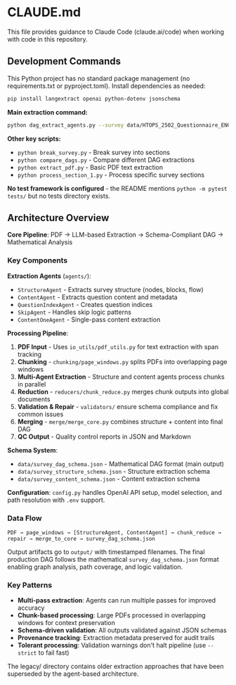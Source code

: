 # CLAUDE.md

This file provides guidance to Claude Code (claude.ai/code) when working with code in this repository.

## Development Commands

This Python project has no standard package management (no requirements.txt or pyproject.toml). Install dependencies as needed:

```bash
pip install langextract openai python-dotenv jsonschema
```

**Main extraction command:**
```bash
python dag_extract_agents.py --survey data/HTOPS_2502_Questionnaire_ENGLISH.pdf --out-base dag --output-dir output
```

**Other key scripts:**
- `python break_survey.py` - Break survey into sections
- `python compare_dags.py` - Compare different DAG extractions
- `python extract_pdf.py` - Basic PDF text extraction
- `python process_section_1.py` - Process specific survey sections

**No test framework is configured** - the README mentions `python -m pytest tests/` but no tests directory exists.

## Architecture Overview

**Core Pipeline**: PDF → LLM-based Extraction → Schema-Compliant DAG → Mathematical Analysis

### Key Components

**Extraction Agents** (`agents/`):
- `StructureAgent` - Extracts survey structure (nodes, blocks, flow)
- `ContentAgent` - Extracts question content and metadata  
- `QuestionIndexAgent` - Creates question indices
- `SkipAgent` - Handles skip logic patterns
- `ContentOneAgent` - Single-pass content extraction

**Processing Pipeline**:
1. **PDF Input** - Uses `io_utils/pdf_utils.py` for text extraction with span tracking
2. **Chunking** - `chunking/page_windows.py` splits PDFs into overlapping page windows
3. **Multi-Agent Extraction** - Structure and content agents process chunks in parallel
4. **Reduction** - `reducers/chunk_reduce.py` merges chunk outputs into global documents
5. **Validation & Repair** - `validators/` ensure schema compliance and fix common issues
6. **Merging** - `merge/merge_core.py` combines structure + content into final DAG
7. **QC Output** - Quality control reports in JSON and Markdown

**Schema System**:
- `data/survey_dag_schema.json` - Mathematical DAG format (main output)
- `data/survey_structure_schema.json` - Structure extraction schema
- `data/survey_content_schema.json` - Content extraction schema

**Configuration**: `config.py` handles OpenAI API setup, model selection, and path resolution with `.env` support.

### Data Flow

```
PDF → page_windows → [StructureAgent, ContentAgent] → chunk_reduce → repair → merge_to_core → survey_dag_schema.json
```

Output artifacts go to `output/` with timestamped filenames. The final production DAG follows the mathematical `survey_dag_schema.json` format enabling graph analysis, path coverage, and logic validation.

### Key Patterns

- **Multi-pass extraction**: Agents can run multiple passes for improved accuracy
- **Chunk-based processing**: Large PDFs processed in overlapping windows for context preservation  
- **Schema-driven validation**: All outputs validated against JSON schemas
- **Provenance tracking**: Extraction metadata preserved for audit trails
- **Tolerant processing**: Validation warnings don't halt pipeline (use `--strict` to fail fast)

The legacy/ directory contains older extraction approaches that have been superseded by the agent-based architecture.